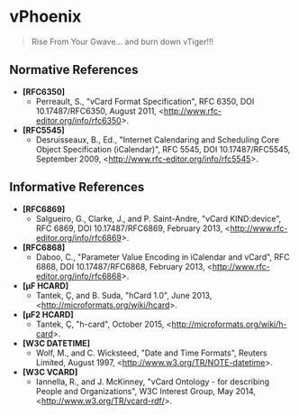 # vPhoenix
> Rise From Your Gwave... and burn down vTiger!!!

## Normative References

- __[RFC6350]__
  - Perreault, S., "vCard Format Specification", RFC 6350, DOI 10.17487/RFC6350,
  August 2011, <<http://www.rfc-editor.org/info/rfc6350>>.
- __[RFC5545]__
  - Desruisseaux, B., Ed., "Internet Calendaring and Scheduling Core Object Specification (iCalendar)", RFC 5545, DOI 10.17487/RFC5545, September 2009, <<http://www.rfc-editor.org/info/rfc5545>>.

## Informative References

- __[RFC6869]__
  - Salgueiro, G., Clarke, J., and P. Saint-Andre, "vCard KIND:device", RFC 6869, 
  DOI 10.17487/RFC6869, February 2013, <<http://www.rfc-editor.org/info/rfc6869>>.
- __[RFC6868]__
  - Daboo, C., "Parameter Value Encoding in iCalendar and vCard", RFC 6868, DOI 10.17487/RFC6868, February 2013, <<http://www.rfc-editor.org/info/rfc6868>>.
- __[µF HCARD]__
  - Tantek, Ç, and B. Suda, "hCard 1.0", June 2013, <<http://microformats.org/wiki/hcard>>.
- __[µF2 HCARD]__
  - Tantek, Ç, "h-card",  October 2015, <<http://microformats.org/wiki/h-card>>.
- __[W3C DATETIME]__ 
  - Wolf, M., and C. Wicksteed, "Date and Time Formats", Reuters Limited,
  August 1997, <<http://www.w3.org/TR/NOTE-datetime>>.
- __[W3C VCARD]__
  - Iannella, R., and J. McKinney, "vCard Ontology - for describing People and Organizations",
  W3C Interest Group, May 2014, <<http://www.w3.org/TR/vcard-rdf/>>.


